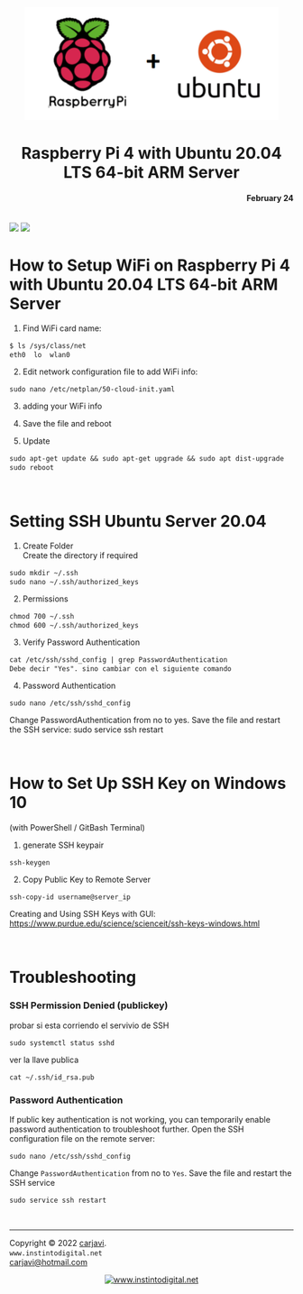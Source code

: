 <p align="center"><img src="./img/raspubun.webp" height="200" alt=" " /></p>
<h1 align="center">Raspberry Pi 4 with Ubuntu 20.04 LTS 64-bit ARM Server</h1> 
<h4 align="right">February 24</h4>

<br>

<img src="https://img.shields.io/badge/OS-Linux%20GNU-yellowgreen">
<img src="https://img.shields.io/badge/Hardware-Raspberry%20ver%204-red">

<br>

# How to Setup WiFi on Raspberry Pi 4 with Ubuntu 20.04 LTS 64-bit ARM Server

1. Find WiFi card name:
```
$ ls /sys/class/net
eth0  lo  wlan0
```

2. Edit network configuration file to add WiFi info:
```
sudo nano /etc/netplan/50-cloud-init.yaml
```

3. adding your WiFi info

4. Save the file and reboot

5. Update
```
sudo apt-get update && sudo apt-get upgrade && sudo apt dist-upgrade
sudo reboot
```
<br>

# Setting SSH Ubuntu Server 20.04 

1. Create Folder <br>
Create the directory if required
```
sudo mkdir ~/.ssh
sudo nano ~/.ssh/authorized_keys
```

2. Permissions
```
chmod 700 ~/.ssh
chmod 600 ~/.ssh/authorized_keys
```

3. Verify Password Authentication
```
cat /etc/ssh/sshd_config | grep PasswordAuthentication
Debe decir "Yes". sino cambiar con el siguiente comando
```

4.  Password Authentication
```
sudo nano /etc/ssh/sshd_config
```
Change PasswordAuthentication from no to yes. Save the file and restart the SSH service:
sudo service ssh restart

<br>


# How to Set Up SSH Key on Windows 10 
(with PowerShell / GitBash Terminal)

1. generate SSH keypair
```
ssh-keygen
```

2. Copy Public Key to Remote Server
```
ssh-copy-id username@server_ip
```

Creating and Using SSH Keys with GUI: https://www.purdue.edu/science/scienceit/ssh-keys-windows.html

<br>

# Troubleshooting 

### SSH Permission Denied (publickey) 
probar si esta corriendo el servivio de SSH
```
sudo systemctl status sshd
```

ver la llave publica
```
cat ~/.ssh/id_rsa.pub
```

### Password Authentication
If public key authentication is not working, you can temporarily enable password authentication to troubleshoot further. Open the SSH configuration file on the remote server:
```
sudo nano /etc/ssh/sshd_config
```
Change ```PasswordAuthentication``` from no to ```Yes```. Save the file and restart the SSH service

```
sudo service ssh restart
```



<br>

---
Copyright &copy; 2022 [carjavi](https://github.com/carjavi). <br>
```www.instintodigital.net``` <br>
carjavi@hotmail.com <br>
<p align="center">
    <a href="https://instintodigital.net/" target="_blank"><img src="./img/developer.png" height="100" alt="www.instintodigital.net"></a>
</p>
